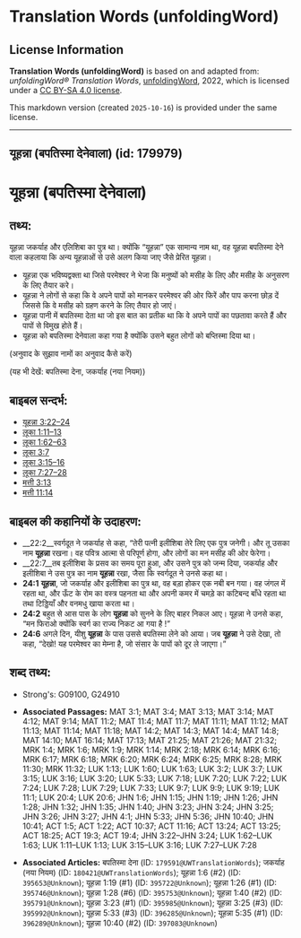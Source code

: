 # Translation Words (unfoldingWord)

## License Information

**Translation Words (unfoldingWord)** is based on and adapted from: _unfoldingWord® Translation Words_, [unfoldingWord](https://unfoldingword.org/utw), 2022, which is licensed under a [CC BY-SA 4.0 license](https://creativecommons.org/licenses/by-sa/4.0/legalcode.en).

This markdown version (created `2025-10-16`) is provided under the same license.



--------------------------------

## यूहन्ना (बपतिस्मा देनेवाला) (id: 179979)

यूहन्ना (बपतिस्मा देनेवाला)
===========================

तथ्य:
-----

यूहन्ना जकर्याह और एलिशिबा का पुत्र था। क्योंकि “यूहन्ना” एक सामान्य नाम था, वह यूहन्ना बपतिस्मा देने वाला कहलाया कि अन्य यूहन्नाओं से उसे अलग किया जाए जैसे प्रेरित यूहन्ना।

* यूहन्ना एक भविष्यद्वक्ता था जिसे परमेश्वर ने भेजा कि मनुष्यों को मसीह के लिए और मसीह के अनुसरण के लिए तैयार करे।
* यूहन्ना ने लोगों से कहा कि वे अपने पापों को मानकर परमेश्वर की ओर फिरें और पाप करना छोड़ दें जिससे कि वे मसीह को ग्रहण करने के लिए तैयार हो जाएं।
* यूहन्ना पानी में बपतिस्मा देता था जो इस बात का प्रतीक था कि वे अपने पापों का पछतावा करते हैं और पापों से विमुख होते हैं।
* यूहन्ना को बपतिस्मा देनेवाला कहा गया है क्योंकि उसने बहुत लोगों को बप्तिस्मा दिया था।

(अनुवाद के सुझाव नामों का अनुवाद कैसे करें)

(यह भी देखें: बपतिस्मा देना, जकर्याह (नया नियम))

बाइबल सन्दर्भ:
--------------

* [यूहन्ना 3:22–24](https://ref.ly/John3:22-John3:24)
* [लूका 1:11–13](https://ref.ly/Luke1:11-Luke1:13)
* [लूका 1:62–63](https://ref.ly/Luke1:62-Luke1:63)
* [लूका 3:7](https://ref.ly/Luke3:7)
* [लूका 3:15–16](https://ref.ly/Luke3:15-Luke3:16)
* [लूका 7:27–28](https://ref.ly/Luke7:27-Luke7:28)
* [मत्ती 3:13](https://ref.ly/Matt3:13)
* [मत्ती 11:14](https://ref.ly/Matt11:14)

बाइबल की कहानियों के उदाहरण:
----------------------------

* \_\_22:2\_\_स्वर्गदूत ने जकर्याह से कहा, “तेरी पत्नी इलीशिबा तेरे लिए एक पुत्र जनेगी। और तू उसका नाम **यूहन्ना** रखना। वह पवित्र आत्मा से परिपूर्ण होगा, और लोगों का मन मसीह की ओर फेरेगा।
* \_\_22:7\_\_तब इलीशिबा के प्रसव का समय पूरा हुआ, और उसने पुत्र को जन्म दिया, जकर्याह और इलीशिबा ने उस पुत्र का नाम **यूहन्ना** रखा, जैसा कि स्वर्गदूत ने उनसे कहा था।
* **24:1** **यूहन्ना**, जो जकर्याह और इलीशिबा का पुत्र था, वह बड़ा होकर एक नबी बन गया। वह जंगल में रहता था, और ऊँट के रोम का वस्त्र पहनता था और अपनी कमर में चमड़े का कटिबन्द बाँधे रहता था तथा टिड्डियाँ और वनमधु खाया करता था।
* **24:2** बहुत से आस पास के लोग **यूहन्ना** को सुनने के लिए बाहर निकल आए। यूहन्ना ने उनसे कहा, “मन फिराओ क्योंकि स्वर्ग का राज्य निकट आ गया है !”
* **24:6** अगले दिन, यीशु **यूहन्ना** के पास उससे बपतिस्मा लेने को आया। जब **यूहन्ना** ने उसे देखा, तो कहा, “देखो! यह परमेश्वर का मेम्ना है, जो संसार के पापों को दूर ले जाएगा।”

शब्द तथ्य:
----------

* Strong's: G09100, G24910

* **Associated Passages:** MAT 3:1; MAT 3:4; MAT 3:13; MAT 3:14; MAT 4:12; MAT 9:14; MAT 11:2; MAT 11:4; MAT 11:7; MAT 11:11; MAT 11:12; MAT 11:13; MAT 11:14; MAT 11:18; MAT 14:2; MAT 14:3; MAT 14:4; MAT 14:8; MAT 14:10; MAT 16:14; MAT 17:13; MAT 21:25; MAT 21:26; MAT 21:32; MRK 1:4; MRK 1:6; MRK 1:9; MRK 1:14; MRK 2:18; MRK 6:14; MRK 6:16; MRK 6:17; MRK 6:18; MRK 6:20; MRK 6:24; MRK 6:25; MRK 8:28; MRK 11:30; MRK 11:32; LUK 1:13; LUK 1:60; LUK 1:63; LUK 3:2; LUK 3:7; LUK 3:15; LUK 3:16; LUK 3:20; LUK 5:33; LUK 7:18; LUK 7:20; LUK 7:22; LUK 7:24; LUK 7:28; LUK 7:29; LUK 7:33; LUK 9:7; LUK 9:9; LUK 9:19; LUK 11:1; LUK 20:4; LUK 20:6; JHN 1:6; JHN 1:15; JHN 1:19; JHN 1:26; JHN 1:28; JHN 1:32; JHN 1:35; JHN 1:40; JHN 3:23; JHN 3:24; JHN 3:25; JHN 3:26; JHN 3:27; JHN 4:1; JHN 5:33; JHN 5:36; JHN 10:40; JHN 10:41; ACT 1:5; ACT 1:22; ACT 10:37; ACT 11:16; ACT 13:24; ACT 13:25; ACT 18:25; ACT 19:3; ACT 19:4; JHN 3:22–JHN 3:24; LUK 1:62–LUK 1:63; LUK 1:11–LUK 1:13; LUK 3:15–LUK 3:16; LUK 7:27–LUK 7:28
* **Associated Articles:** बपतिस्मा देना (ID: `179591@UWTranslationWords`); जकर्याह (नया नियम) (ID: `180421@UWTranslationWords`); यूहन्ना 1:6 (#2) (ID: `395653@Unknown`); यूहन्ना 1:19 (#1) (ID: `395722@Unknown`); यूहन्ना 1:26 (#1) (ID: `395746@Unknown`); यूहन्ना 1:28 (#6) (ID: `395753@Unknown`); यूहन्ना 1:40 (#2) (ID: `395791@Unknown`); यूहन्ना 3:23 (#1) (ID: `395985@Unknown`); यूहन्ना 3:25 (#3) (ID: `395992@Unknown`); यूहन्ना 5:33 (#3) (ID: `396285@Unknown`); यूहन्ना 5:35 (#1) (ID: `396289@Unknown`); यूहन्ना 10:40 (#2) (ID: `397083@Unknown`)

